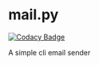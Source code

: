 # mail.py

[![Codacy Badge](https://api.codacy.com/project/badge/Grade/d936fcdf5054476295c4ba2972435305)](https://app.codacy.com/app/FilippoRanza/mail.py?utm_source=github.com&utm_medium=referral&utm_content=FilippoRanza/mail.py&utm_campaign=Badge_Grade_Dashboard)

A simple cli email sender
